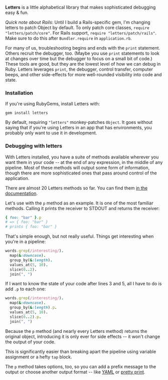 **Letters** is a little alphabetical library that makes sophisticated debugging easy &amp; fun.

*Quick note about Rails*: Until I build a Rails-specific gem, I'm changing letters to patch Object by default. To only patch core classes, `require "letters/patch/core"`. For Rails support, `require "letters/patch/rails"`. Make sure to do this after `Bundler.require` in `application.rb`. 

For many of us, troubleshooting begins and ends with the `print` statement. Others recruit the debugger, too. (Maybe you use `print` statements to look at changes over time but the debugger to focus on a small bit of code.) These tools are good, but they are the lowest level of how we can debug in Ruby. Letters leverages `print`, the debugger, control transfer, computer beeps, and other side-effects for more well-rounded visibility into code and state.

### Installation ###

If you're using RubyGems, install Letters with:

    gem install letters

By default, requiring `"letters"` monkey-patches `Object`. It goes without saying that if you're using Letters in an app that has environments, you probably only want to use it in development.

### Debugging with letters ###

With Letters installed, you have a suite of methods available wherever you want them in your code -- at the end of any expression, in the middle of any pipeline. Most of these methods will output some form of information, though there are more sophisticated ones that pass around control of the application.

There are almost 20 Letters methods so far. You can find them [in the documentation](http://lettersrb.com/api).

Let's use with the `p` method as an example. It is one of the most familiar methods. Calling it prints the receiver to STDOUT and returns the receiver:

```ruby
{ foo: "bar" }.p 
# => { foo: "bar" }
# prints { foo: "bar" }
```

That's simple enough, but not really useful. Things get interesting when you're in a pipeline:

```ruby
words.grep(/interesting/).
  map(&:downcase).
  group_by(&:length).
  values_at(5, 10).
  slice(0..2).
  join(", ")
```   

If I want to know the state of your code after lines 3 and 5, all I have to do is add `.p` to each one:

```ruby
words.grep(/interesting/).
  map(&:downcase).
  group_by(&:length).p.
  values_at(5, 10).
  slice(0..2).p.
  join(", ")
```

Because the `p` method (and nearly every Letters method) returns the original object, introducing it is only ever for side effects -- it won't change the output of your code.

This is significantly easier than breaking apart the pipeline using variable assignment or a hefty `tap` block.

The `p` method takes options, too, so you can add a prefix message to the output or choose another output format -- like [YAML]() or [pretty print]().

